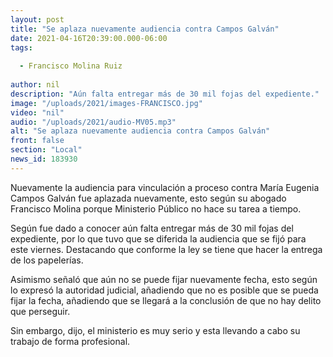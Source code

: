 ```yaml
---
layout: post
title: "Se aplaza nuevamente audiencia contra Campos Galván"
date: 2021-04-16T20:39:00.000-06:00
tags:
  
  - Francisco Molina Ruiz
  
author: nil
description: "Aún falta entregar más de 30 mil fojas del expediente."
image: "/uploads/2021/images-FRANCISCO.jpg"
video: "nil"
audio: "/uploads/2021/audio-MV05.mp3"
alt: "Se aplaza nuevamente audiencia contra Campos Galván"
front: false
section: "Local"
news_id: 183930
---
```


Nuevamente la audiencia para vinculación a proceso contra María Eugenia Campos Galván fue aplazada nuevamente, esto según su abogado Francisco Molina porque Ministerio Público no hace su tarea a tiempo.

Según fue dado a conocer aún falta entregar más de 30 mil fojas del expediente, por lo que tuvo que se diferida la audiencia que se fijó para este viernes. Destacando que conforme la ley se tiene que hacer la entrega de los papelerías.

Asimismo señaló que aún no se puede fijar nuevamente fecha, esto según lo expresó la autoridad judicial, añadiendo que no es posible que se pueda fijar la fecha, añadiendo que se llegará a la conclusión de que no hay delito que perseguir.

Sin embargo, dijo, el ministerio es muy serio y esta llevando a cabo su trabajo de forma profesional.

